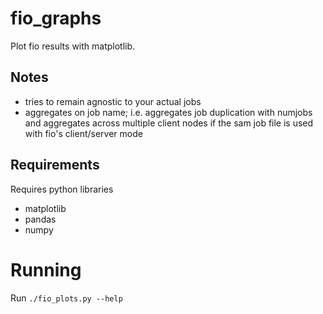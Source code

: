 # fio_graphs
Plot fio results with matplotlib.

## Notes

* tries to remain agnostic to your actual jobs
* aggregates on job name; i.e. aggregates job duplication with numjobs and
  aggregates across multiple client nodes if the sam job file is used with fio's
  client/server mode

## Requirements
Requires python libraries

* matplotlib
* pandas
* numpy

# Running
Run ``./fio_plots.py --help``

